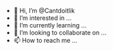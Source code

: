- 👋 Hi, I’m @Cantdoitlik
- 👀 I’m interested in ...
- 🌱 I’m currently learning ...
- 💞️ I’m looking to collaborate on ...
- 📫 How to reach me ...

<!---
Cantdoitlik/Cantdoitlik is a ✨ special ✨ repository because its `README.md` (this file) appears on your GitHub profile.
You can click the Preview link to take a look at your changes.
--->
